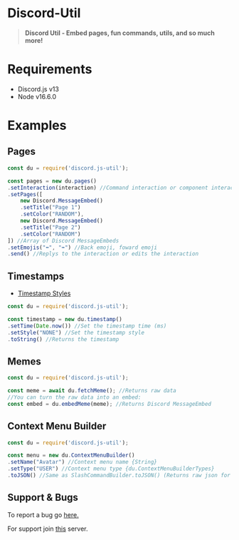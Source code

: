 # Discord-Util
> **Discord Util - Embed pages, fun commands, utils, and so much more!**

# Requirements
- Discord.js v13
- Node v16.6.0
# Examples
## Pages
```js
const du = require('discord.js-util');

const pages = new du.pages()
.setInteraction(interaction) //Command interaction or component interaction
.setPages([
    new Discord.MessageEmbed()
    .setTitle("Page 1")
    .setColor("RANDOM"),
    new Discord.MessageEmbed()
    .setTitle("Page 2")
    .setColor("RANDOM")
]) //Array of Discord MessageEmbeds
.setEmojis("⬅️", "➡️") //Back emoji, foward emoji
.send() //Replys to the interaction or edits the interaction
```
## Timestamps
- [Timestamp Styles](https://discord.com/developers/docs/reference#message-formatting-timestamp-styles)
```js
const du = require('discord.js-util');

const timestamp = new du.timestamp()
.setTime(Date.now()) //Set the timestamp time (ms)
.setStyle("NONE") //Set the timestamp style
.toString() //Returns the timestamp
```
## Memes
```js
const du = require('discord.js-util');

const meme = await du.fetchMeme(); //Returns raw data
//You can turn the raw data into an embed:
const embed = du.embedMeme(meme); //Returns Discord MessageEmbed
```
## Context Menu Builder
```js
const du = require('discord.js-util');

const menu = new du.ContextMenuBuilder()
.setName("Avatar") //Context menu name {String}
.setType("USER") //Context menu type {du.ContextMenuBuilderTypes}
.toJSON() //Same as SlashCommandBuilder.toJSON() (Returns raw json for Discord)
```

## Support & Bugs
To report a bug go [here.](https://github.com/Pepperbot-Development/Discord-Util/issues)

For support join [this](https://discord.gg/Fv9WDngH7n) server.